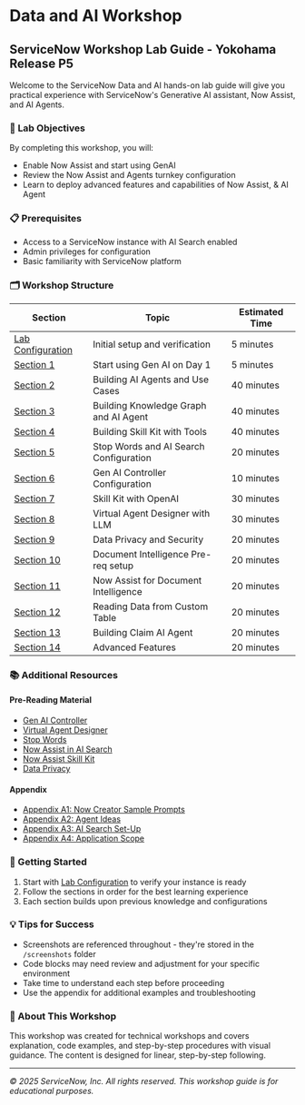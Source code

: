 # Data and AI Workshop

## ServiceNow Workshop Lab Guide - Yokohama Release P5

Welcome to the ServiceNow Data and AI hands-on lab guide will give you practical experience with ServiceNow's Generative AI assistant, Now Assist, and AI Agents.

### 🎯 Lab Objectives

By completing this workshop, you will:
- Enable Now Assist and start using GenAI
- Review the Now Assist and Agents turnkey configuration
- Learn to deploy advanced features and capabilities of Now Assist, & AI Agent

### 📋 Prerequisites

- Access to a ServiceNow instance with AI Search enabled
- Admin privileges for configuration
- Basic familiarity with ServiceNow platform

### 🗂️ Workshop Structure

| Section | Topic | Estimated Time |
|---------|-------|----------------|
| [Lab Configuration](lab-configuration.md) | Initial setup and verification | 5 minutes |
| [Section 1](section1-start-using-genai.md) | Start using Gen AI on Day 1 | 5 minutes |
| [Section 2](section2-building-agents-simple.md) | Building AI Agents and Use Cases | 40 minutes |
| [Section 3](section3-design-knowledge-graph.md) | Building Knowledge Graph and AI Agent | 40 minutes |
| [Section 4](section4-skill-kit.md) | Building Skill Kit with Tools | 40 minutes |
| [Section 5](section5-ai-search-stop-words.md) | Stop Words and AI Search Configuration | 20 minutes |
| [Section 6](section6-genai-controller-config.md) | Gen AI Controller Configuration | 10 minutes |
| [Section 7](section-skill-kit-with-open-ai.md) | Skill Kit with OpenAI  | 30 minutes |
| [Section 8](section8-virtual-agent-designer.md) | Virtual Agent Designer with LLM | 30 minutes |
| [Section 9](section9-data-privacy-security.md) | Data Privacy and Security | 20 minutes |
| [Section 10](section10-create-custom-table.md) | Document Intelligence Pre-req setup | 20 minutes |
| [Section 11](section11-nowassist-for-document-intelligence.md) | Now Assist for Document Intelligence | 20 minutes |
| [Section 12](section12-reading-custom-table-data.md) | Reading Data from Custom Table | 20 minutes |
| [Section 13](section13-builing-claim-ai-agent.md) | Building Claim AI Agent | 20 minutes |
| [Section 14](section14-advanced-features.md) | Advanced Features | 20 minutes |


### 📚 Additional Resources

#### Pre-Reading Material 

- [Gen AI Controller](https://servicenow.sharepoint.com/sites/PlatformEnablement/SitePages/Generative-AI-Controller-FAQ.aspx?csf=1&web=1&e=54Uc8d&CID=0e880fea-6825-4c4e-a852-5614db031661)
- [Virtual Agent Designer](https://www.servicenow.com/docs/csh?topicname=conversation-designer-virtual-agent.html&version=latest)
- [Stop Words](https://www.servicenow.com/docs/csh?topicname=stop-words-ais.html&version=latest)
- [Now Assist in AI Search](https://www.servicenow.com/docs/bundle/zurich-platform-administration/page/administer/ai-search/reference/now-assist-ais.html)
- [Now Assist Skill Kit](https://www.servicenow.com/docs/csh?topicname=exploring-now-assist-skill-kit.html&version=latest)
- [Data Privacy](https://www.servicenow.com/docs/bundle/zurich-platform-security/page/administer/security/concept/explore-now-assist-data-privacy.html)

#### Appendix

- [Appendix A1: Now Creator Sample Prompts](appendix-a1-sample-prompts.md)
- [Appendix A2: Agent Ideas](appendix-a2-agent-ideas.md)
- [Appendix A3: AI Search Set-Up](appendix-a3-ai-search-setup.md)
- [Appendix A4: Application Scope](appendix-a4-application-scope.md)

### 🚀 Getting Started

1. Start with [Lab Configuration](lab-configuration.md) to verify your instance is ready
2. Follow the sections in order for the best learning experience
3. Each section builds upon previous knowledge and configurations

### 💡 Tips for Success

- Screenshots are referenced throughout - they're stored in the `/screenshots` folder
- Code blocks may need review and adjustment for your specific environment
- Take time to understand each step before proceeding
- Use the appendix for additional examples and troubleshooting

### 📄 About This Workshop

This workshop was created for technical workshops and covers explanation, code examples, and step-by-step procedures with visual guidance. The content is designed for linear, step-by-step following.

---

*© 2025 ServiceNow, Inc. All rights reserved. This workshop guide is for educational purposes.*